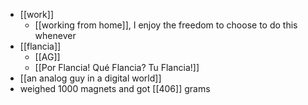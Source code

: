 - [[work]]
  - [[working from home]], I enjoy the freedom to choose to do this whenever
- [[flancia]]
  - [[AG]]
  - [[Por Flancia! Qué Flancia? Tu Flancia!]]
- [[an analog guy in a digital world]]
- weighed 1000 magnets and got [[406]] grams
